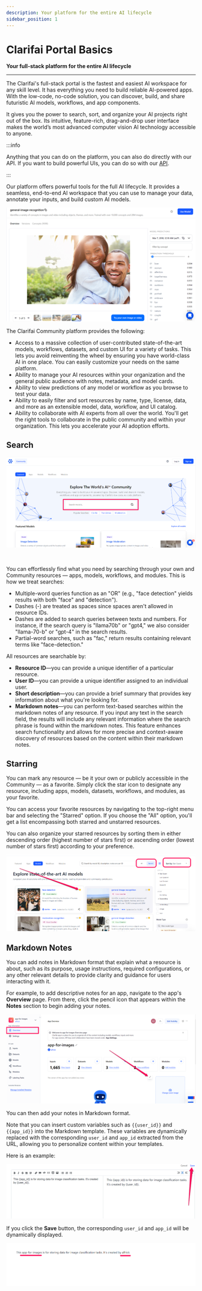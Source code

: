 ```yaml
---
description: Your platform for the entire AI lifecycle
sidebar_position: 1
---
```


# Clarifai Portal Basics

**Your full-stack platform for the entire AI lifecycle**
<hr />

The Clarifai's full-stack portal is the fastest and easiest AI workspace for any skill level. It has everything you need to build reliable AI-powered apps. With the low-code, no-code solution, you can discover, build, and share futuristic AI models, workflows, and app components.

It gives you the power to search, sort, and organize your AI projects right out of the box. Its intuitive, feature-rich, drag-and-drop user interface makes the world’s most advanced computer vision AI technology accessible to anyone.

:::info

Anything that you can do on the platform, you can also do directly with our API. If you want to build powerful UIs, you can do so with our [API](https://docs.clarifai.com/api-guide/api-overview/).

:::

Our platform offers powerful tools for the full AI lifecycle. It provides a seamless, end-to-end AI workspace that you can use to manage your data, annotate your inputs, and build custom AI models.

![](/img/community_2/general_image_recognition_model.png)

The Clarifai Community platform provides the following:

- Access to a massive collection of user-contributed state-of-the-art models, workflows, datasets, and custom UI for a variety of tasks. This lets you avoid reinventing the wheel by ensuring you have world-class AI in one place. You can easily customize your needs on the same platform.  
- Ability to manage your AI resources within your organization and the general public audience with notes, metadata, and model cards.
- Ability to view predictions of any model or workflow as you browse to test your data. 
- Ability to easily filter and sort resources by name, type, license, data, and more as an extensible model, data, workflow, and UI catalog. 
- Ability to collaborate with AI experts from all over the world. You'll get the right tools to collaborate in the public community and within your organization. This lets you accelerate your AI adoption efforts. 

## Search

![](/img/community_2/search_community_resources.png)

<br />

You can effortlessly find what you need by searching through your own and Community resources — apps, models, workflows, and modules. This is how we treat searches:

- Multiple-word queries function as an "OR" (e.g., "face detection" yields results with both "face" and "detection"). 
- Dashes (-) are treated as spaces since spaces aren't allowed in resource IDs. 
- Dashes are added to search queries between texts and numbers. For instance, if the search query is "llama70b" or "gpt4," we also consider "llama-70-b" or "gpt-4" in the search results.
- Partial-word searches, such as "fac," return results containing relevant terms like "face-detection."

All resources are searchable by:

- **Resource ID**—you can provide a unique identifier of a particular resource. 
- **User ID**—you can provide a unique identifier assigned to an individual user. 
- **Short description**—you can provide a brief summary that provides key information about what you're looking for. 
- **Markdown notes**—you can perform text-based searches within the markdown notes of any resource. If you input any text in the search field, the results will include any relevant information where the search phrase is found within the markdown notes. This feature enhances search functionality and allows for more precise and context-aware discovery of resources based on the content within their markdown notes.

## Starring

You can mark any resource — be it your own or publicly accessible in the Community — as a favorite. Simply click the star icon to designate any resource, including apps, models, datasets, workflows, and modules, as your favorite.

You can access your favorite resources by navigating to the top-right menu bar and selecting the "Starred" option. If you choose the "All" option, you'll get a list encompassing both starred and unstarred resources. 

You can also organize your starred resources by sorting them in either descending order (highest number of stars first) or ascending order (lowest number of stars first) according to your preference.

![](/img/community_2/starring_resources.png)

## Markdown Notes

You can add notes in Markdown format that explain what a resource is about, such as its purpose, usage instructions, required configurations, or any other relevant details to provide clarity and guidance for users interacting with it. 

For example, to add descriptive notes for an app, navigate to the app's **Overview** page. From there, click the pencil icon that appears within the **Notes** section to begin adding your notes.

![](/img/community_2/markdown_notes.png)

You can then add your notes in Markdown format.

Note that you can insert custom variables such as `{{user_id}}` and `{{app_id}}` into the Markdown template. These variables are dynamically replaced with the corresponding `user_id` and `app_id` extracted from the URL, allowing you to personalize content within your templates.

Here is an example:

![](/img/community_2/markdown_notes_1.png)

If you click the **Save** button, the corresponding `user_id` and `app_id` will be dynamically displayed. 

![](/img/community_2/markdown_notes_3.png)

